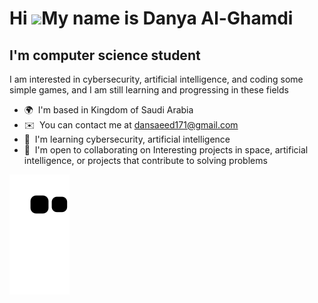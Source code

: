 
Hi ![](https://user-images.githubusercontent.com/18350557/176309783-0785949b-9127-417c-8b55-ab5a4333674e.gif)My name is Danya Al-Ghamdi
=======================================================================================================================================

I'm computer science student
----------------------------

I am interested in cybersecurity, artificial intelligence, and coding some simple games, and I am still learning and progressing in these fields

* 🌍  I'm based in Kingdom of Saudi Arabia
* ✉️  You can contact me at [dansaeed171@gmail.com](mailto:dansaeed171@gmail.com)
* 🧠  I'm learning cybersecurity, artificial intelligence
* 🤝  I'm open to collaborating on Interesting projects in space, artificial intelligence, or projects that contribute to solving problems

![snake gif](https://github.com/Danyah0-0/Danyah0-0/blob/output/github-contribution-grid-snake.svg)


<!--- 👋 Hi, I’m @Danyah0-0
- 👀 I’m interested in Artificial Intelligence and CyberSecurity and coding some games
- 🌱 I’m currently learning in all the above
- 📫 How to reach me? by my email dansaeed171@gmail.com
--->
<!---
Danyah0-0/Danyah0-0 is a ✨ special ✨ repository because its `README.md` (this file) appears on your GitHub profile.
You can click the Preview link to take a look at your changes.
--->
